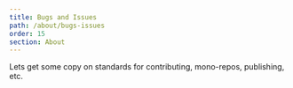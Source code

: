 ```yaml
---
title: Bugs and Issues
path: /about/bugs-issues
order: 15
section: About
---
```


Lets get some copy on standards for contributing, mono-repos, publishing, etc.
